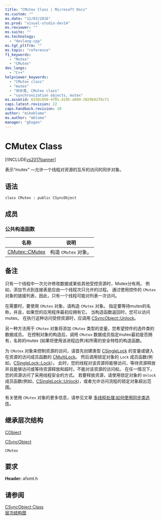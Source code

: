 ```yaml
---
title: "CMutex Class | Microsoft Docs"
ms.custom: ""
ms.date: "12/03/2016"
ms.prod: "visual-studio-dev14"
ms.reviewer: ""
ms.suite: ""
ms.technology: 
  - "devlang-cpp"
ms.tgt_pltfrm: ""
ms.topic: "reference"
f1_keywords: 
  - "Mutex"
  - "CMutex"
dev_langs: 
  - "C++"
helpviewer_keywords: 
  - "CMutex class"
  - "mutex"
  - "同步类, CMutex class"
  - "synchronization objects, mutex"
ms.assetid: 6330c050-4f01-4195-a099-2029b92f8cf1
caps.latest.revision: 22
caps.handback.revision: 10
author: "mikeblome"
ms.author: "mblome"
manager: "ghogen"
---
```

# CMutex Class
[!INCLUDE[vs2017banner](../../assembler/inline/includes/vs2017banner.md)]

表示“mutex” —允许一个线程对资源的互斥的访问的同步对象。  
  
## 语法  
  
```  
class CMutex : public CSyncObject  
```  
  
## 成员  
  
### 公共构造函数  
  
|名称|说明|  
|--------|--------|  
|[CMutex::CMutex](../Topic/CMutex::CMutex.md)|构造 `CMutex` 对象。|  
  
## 备注  
 只有一个线程中一次允许修改数据或某些其他受控资源时，Mutex分有用。  例如，添加节点到连接表是应由一个线程次只允许的过程。  通过使用控件的 `CMutex` 对象的链接列表，因此，只有一个线程可能对列表一次访问。  
  
 在需要时，要使用 `CMutex` 对象，请构造 `CMutex` 对象。  指定要等待mutex的名称，并且，如果您的应用程序最初应拥有它。  当构造函数返回时，您可以访问mutex。  在执行这种访问受控资源时，应调用 [CSyncObject::Unlock](../Topic/CSyncObject::Unlock.md)。  
  
 另一种方法用于 `CMutex` 对象将添加 `CMutex` 类型的变量，您希望控件的选件类的数据成员。  在控制对象的构造后，调用 `CMutex` 数据成员指定mutex最初是否拥有，名称的mutex \(如果将使用该进程边界\)和所需的安全特性的构造函数。  
  
 为 `CMutex` 对象来控制资源的访问，请首先创建类型 [CSingleLock](../../mfc/reference/csinglelock-class.md) 的变量或键入在资源的访问成员函数的 [CMultiLock](../../mfc/reference/cmultilock-class.md)。  然后调用锁定对象的 `Lock` 成员函数\(例如，[CSingleLock::Lock](../Topic/CSingleLock::Lock.md)）。  此时，您的线程对该资源将能够访问，等待资源释放并且能够访问或等待资源释放和超时，不能对该资源的访问权。  在任一情况下，您的资源访问了采用线程安全的方式。  若要释放资源，请使用锁定对象的 `Unlock` 成员函数\(例如，[CSingleLock::Unlock](../Topic/CSingleLock::Unlock.md)\)，或者允许访问流程的锁定对象超出范围。  
  
 有关使用 `CMutex` 对象的更多信息，请参见文章 [多线程处理:如何使用同步类选件](../../parallel/multithreading-how-to-use-the-synchronization-classes.md)。  
  
## 继承层次结构  
 [CObject](../../mfc/reference/cobject-class.md)  
  
 [CSyncObject](../../mfc/reference/csyncobject-class.md)  
  
 `CMutex`  
  
## 要求  
 **Header:** afxmt.h  
  
## 请参阅  
 [CSyncObject Class](../../mfc/reference/csyncobject-class.md)   
 [层次结构图](../../mfc/hierarchy-chart.md)